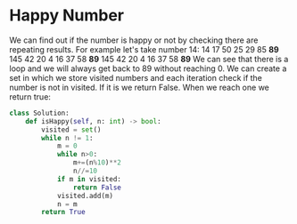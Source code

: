 # Happy Number
We can find out if the number is happy or not by checking there are repeating results. For example let's take number 14:
14
17
50
25
29
85
**89**
145
42
20
4
16
37
58
**89**
145
42
20
4
16
37
58
**89**
We can see that there is a loop and we will always get back to 89 without reaching 0. We can create a set in which we store visited numbers and each iteration check if the number is not in visited. If it is we return False. When we reach one we return true:
```python
class Solution:
    def isHappy(self, n: int) -> bool:
        visited = set()
        while n != 1:
            m = 0
            while n>0:
                m+=(n%10)**2
                n//=10
            if m in visited:
                return False
            visited.add(m)
            n = m
        return True
```
